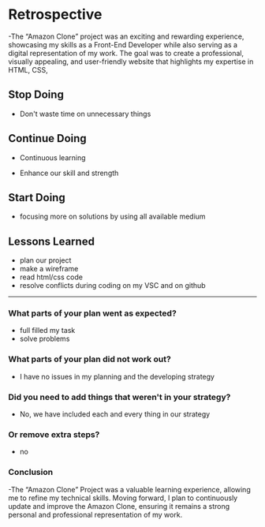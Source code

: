 # Retrospective

-The “Amazon Clone” project was an exciting and rewarding experience, showcasing
my skills as a Front-End Developer while also serving as a digital
representation of my work. The goal was to create a professional, visually
appealing, and user-friendly website that highlights my expertise in HTML, CSS,

## Stop Doing

- Don't waste time on unnecessary things

## Continue Doing

- Continuous learning

- Enhance our skill and strength

## Start Doing

- focusing more on solutions by using all available medium

## Lessons Learned

- plan our project
- make a wireframe
- read html/css code
- resolve conflicts during coding on my VSC and on github

---

### What parts of your plan went as expected?

- full filled my task
- solve problems

### What parts of your plan did not work out?

- I have no issues in my planning and the developing strategy

### Did you need to add things that weren't in your strategy?

- No, we have included each and every thing in our strategy

### Or remove extra steps?

- no

### Conclusion

-The “Amazon Clone” Project was a valuable learning experience, allowing me to
refine my technical skills. Moving forward, I plan to continuously update and
improve the Amazon Clone, ensuring it remains a strong personal and professional
representation of my work.

